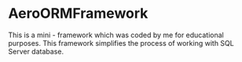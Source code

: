 # AeroORMFramework

This is a mini - framework which was coded by me for educational purposes. 
This framework simplifies the process of working with SQL Server database.   
